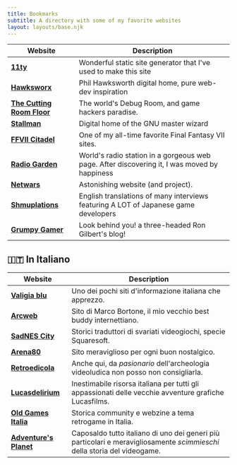 ```yaml
---
title: Bookmarks
subtitle: A directory with some of my favorite websites
layout: layouts/base.njk
---
```


| Website | Description |
|------------------------------------------------------------------------------|-----------------------------------------------------------------------------------------------------------------------------------------------------------------------------|
| [**11ty**](http://www.11ty.io) | Wonderful static site generator that I've used to make this site |
| [**Hawksworx**](https://www.hawksworx.com/) | Phil Hawksworth digital home, pure web-dev inspiration |
| [**The Cutting Room Floor**](https://tcrf.net/) | The world's Debug Room, and game hackers paradise. |
| [**Stallman**](https://stallman.org/) | Digital home of the GNU master wizard |
| [**FFVII Citadel**](http://www.ff7citadel.com) | One of my all-time favorite Final Fantasy VII sites. |
| [**Radio Garden**](https://radio.garden/) | World's radio station in a gorgeous web page. After discovering it, I was moved by happiness |
| [**Netwars**](http://www.netwars-project.com/) | Astonishing website (and project). |
| [**Shmuplations**](https://shmuplations.com/) | English translations of many interviews featuring A LOT of Japanese game developers |
| [**Grumpy Gamer**](https://grumpygamer.com/)|Look behind you! a three-headed Ron Gilbert's blog!|

## 🇮🇹 In Italiano

| Website | Description |
|------------------------------------------------------------------------------|-----------------------------------------------------------------------------------------------------------------------------------------------------------------------------|
| [**Valigia blu**](https://www.valigiablu.it/) | Uno dei pochi siti d'informazione italiana che apprezzo.|
| [**Arcweb**](https://www.arcweb.it/) | Sito di Marco Bortone, il mio vecchio best buddy internettiano. |
| [**SadNES City**](https://www.sadnescity.it/) | Storici traduttori di svariati videogiochi, specie Squaresoft. |
| [**Arena80**](http://www.arena80.it/) | Sito meraviglioso per ogni buon nostalgico. |
| [**Retroedicola**](https://www.retroedicola.it/) | Anche qui, da _pasionario_ dell'archeologia videoludica non posso non consigliarla.|
| [**Lucasdelirium**](https://www.lucasdelirium.it/) | Inestimabile risorsa italiana per tutti gli appassionati delle vecchie avventure grafiche Lucasfilms. |
| [**Old Games Italia**](http://oldgamesitalia.net/) |  Storica community e webzine a tema retrogame in Italia. |
| [**Adventure's Planet**](https://www.adventuresplanet.it/) | Caposaldo tutto italiano di uno dei generi più particolari e meravigliosamente _scimmieschi_ della storia del videogame. |
